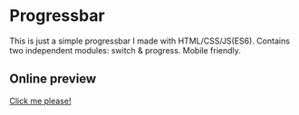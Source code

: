 # Progressbar

This is just a simple progressbar I made with HTML/CSS/JS(ES6). 
Contains two independent modules: switch & progress. 
Mobile friendly.

## Online preview

[Click me please!](https://ozonep.github.io/progressbar/)
